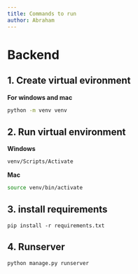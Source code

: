 ```yaml
---
title: Commands to run
author: Abraham
---
```


# Backend 

## 1. Create virtual evironment 

**For windows and mac**
   
   ```cmd
   python -m venv venv
   ```
   
## 2. Run virtual environment 

**Windows** 

```cmd
venv/Scripts/Activate
```

**Mac** 

```zsh
source venv/bin/activate
```

## 3. install requirements 

```
pip install -r requirements.txt
```

## 4. Runserver

```src 
python manage.py runserver
```

